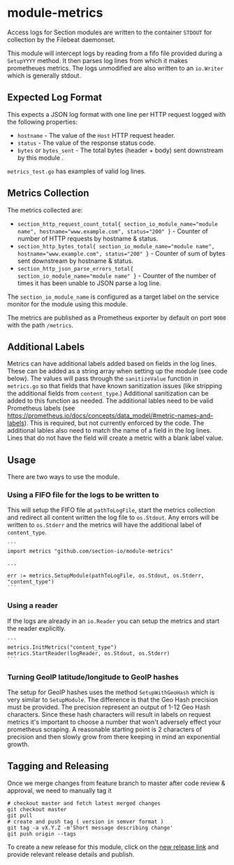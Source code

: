 # module-metrics

Access logs for Section modules are written to the container `STDOUT`
for collection by the Filebeat daemonset.

This module will intercept logs by reading from a fifo file provided
during a `SetupYYYY` method.  It then parses log lines from which it
makes prometheues metrics.  The logs unmodified are also written to an
`io.Writer` which is generally stdout.

## Expected Log Format

This expects a JSON log format with one line per HTTP request logged
with the following properties:

* `hostname` - The value of the `Host` HTTP request header.
* `status` - The value of the response status code.
* `bytes` or `bytes_sent` - The total bytes (header + body) sent downstream by this module .

`metrics_test.go` has examples of valid log lines.

## Metrics Collection

The metrics collected are:

* `section_http_request_count_total{ section_io_module_name="module name", hostname="www.example.com", status="200" }` - Counter of number of HTTP requests by hostname & status.
* `section_http_bytes_total{ section_io_module_name="module name", hostname="www.example.com", status="200" }` - Counter of sum of bytes sent downstream by hostname & status.
* `section_http_json_parse_errors_total{ section_io_module_name="module name" }` - Counter of the number of times it has been unable to JSON parse a log line.

The `section_io_module_name` is configured as a target label on the
service monitor for the module using this module.

The metrics are published as a Prometheus exporter by default on port
`9000` with the path `/metrics`.

## Additional Labels

Metrics can have additional labels added based on fields in the log
lines. These can be added as a string array when setting up the module
(see code below). The values will pass through the `sanitizeValue`
function in `metrics.go` so that fields that have known sanitization
issues (like stripping the additional fields from `content_type`.)
Additional sanitization can be added to this function as needed. The
additional lables need to be valid Prometheus labels (see
https://prometheus.io/docs/concepts/data_model/#metric-names-and-labels).
This is required, but not currently enforced by the code. The
additional lables also need to match the name of a field in the log
lines. Lines that do not have the field will create a metric with a
blank label value.

## Usage

There are two ways to use the module.

### Using a FIFO file for the logs to be written to

This will setup the FIFO file at `pathToLogFile`, start the metrics
collection and redirect all content written the log file to
`os.Stdout`.  Any errors will be written to `os.Stderr` and the
metrics will have the additional label of `content_type`.

    ```
    import metrics "github.com/section-io/module-metrics"

    ...

    err := metrics.SetupModule(pathToLogFile, os.Stdout, os.Stderr, "content_type")
    ```

### Using a reader

If the logs are already in an `io.Reader` you can setup the metrics
and start the reader explicitly.

    ```
    metrics.InitMetrics("content_type")
    metrics.StartReader(logReader, os.Stdout, os.Stderr)
    ```

### Turning GeoIP latitude/longitude to GeoIP hashes

The setup for GeoIP hashes uses the method `SetupWithGeoHash` which is
very similar to `SetupModule`.  The difference is that the Geo Hash
precision must be provided.  The precision represent an output of 1-12
Geo Hash characters.  Since these hash characters will result in
labels on request metrics it's important to choose a number that won't
adversely effect your prometheus scraping.  A reasonable starting
point is 2 characters of precision and then slowly grow from there
keeping in mind an exponential growth.


## Tagging and Releasing

Once we merge changes from feature branch to master after code review & approval,
we need to manually tag it
    
    # checkout master and fetch latest merged changes 
    git checkout master 
    git pull
    # create and push tag ( version in semver format )
    git tag -a vX.Y.Z -m'Short message describing change'
    git push origin --tags

To create a new release for this module, click on the [new release link](https://github.com/section-io/module-metrics/releases/new) and provide relevant release details and publish.
